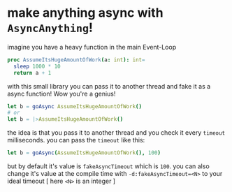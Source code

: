 # make anything async with `AsyncAnything`!

imagine you have a heavy function in the main Event-Loop

```nim
proc AssumeItsHugeAmountOfWork(a: int): int=
  sleep 1000 * 10
  return a + 1
```

with this small library you can pass it to another thread and fake it as a async function! Wow you're a genius!


```nim
let b = goAsync AssumeItsHugeAmountOfWork()
# or
let b = |>AssumeItsHugeAmountOfWork()
```

the idea is that you pass it to another thread and you check it every `timeout` milliseconds.
you can pass the `timeout` like this:

```nim
let b = goAsync(AssumeItsHugeAmountOfWork(), 100)
```

but by default it's value is `fakeAsyncTimeout` which is `100`.
you can also change it's value at the compile time with `-d:fakeAsyncTimeout=<N>` to your ideal timeout [ here `<N>` is an integer ]
